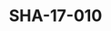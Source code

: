 ---
pid: SHA-17-010
title: SHA-17-010
language: ar
original_label: 
rights: شرحبيل احمد
location_of_original: شرحبيل احمد
photographer_or_studio: استوديو جاك الكويت
scanned_from: photograph 13 by 17.9
_date: '1964'
location: الكويت
description: عبد العزيز محمد داؤود ومغني كويتي
additional_notes: 
permission_display: 'yes'
on_server: 'no'
on_website: 'no'
permalink: /photopages/ar/SHA-17-010.html
layout: photo-page
---